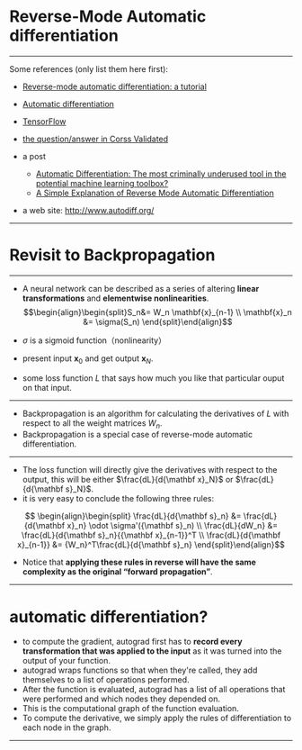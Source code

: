 # Reverse-Mode Automatic differentiation
---
Some references (only list them here first):

- [Reverse-mode automatic differentiation: a tutorial](https://rufflewind.com/2016-12-30/reverse-mode-automatic-differentiation)

- [Automatic differentiation](https://en.wikipedia.org/wiki/Automatic_differentiation#Reverse_accumulation)
- [TensorFlow](https://github.com/tensorflow/tensorflow/blob/master/tensorflow/python/ops/gradients.py#L308)
- [the question/answer in Corss Validated](https://stats.stackexchange.com/questions/224140/step-by-step-example-of-reverse-mode-automatic-differentiation)
- a post
    - [Automatic Differentiation: The most criminally underused tool in the potential machine learning toolbox?](https://justindomke.wordpress.com/2009/02/17/automatic-differentiation-the-most-criminally-underused-tool-in-the-potential-machine-learning-toolbox/)
    - [A Simple Explanation of Reverse Mode Automatic Differentiation](https://justindomke.wordpress.com/2009/03/24/a-simple-explanation-of-reverse-mode-automatic-differentiation/)
- a web site: http://www.autodiff.org/

---
# Revisit to Backpropagation
---
- A neural network can be described as a series of altering **linear transformations** and **elementwise nonlinearities**.
$$\begin{align}\begin{split}S_n&= W_n \mathbf{x}_{n-1} \\ \mathbf{x}_n &= \sigma(S_n) \end{split}\end{align}$$

- $\sigma$ is a sigmoid function（nonlinearity）
- present input ${\mathbf x}_0$ and get output ${\mathbf x}_N$.
- some loss function $L$ that says how much you like that particular ouput on that input.

---
- Backpropagation is an algorithm for calculating the derivatives of $L$ with respect to all the weight matrices $W_n$.
- Backpropagation is a special case of reverse-mode automatic differentiation.

---
- The loss function will directly give the derivatives with respect to the output, this will be either $\frac{dL}{d{\mathbf x}_N}$ or $\frac{dL}{d{\mathbf s}_N}$.
- it is very easy to conclude the following three rules:

$$ \begin{align}\begin{split} \frac{dL}{d{\mathbf s}_n} &= \frac{dL}{d{\mathbf x}_n} \odot \sigma'({\mathbf s}_n) \\
\frac{dL}{dW_n} &= \frac{dL}{d{\mathbf s}_n}{{\mathbf x}_{n-1}}^T \\
\frac{dL}{d{\mathbf x}_{n-1}} &= {W_n}^T\frac{dL}{d{\mathbf s}_n} \end{split}\end{align}$$

- Notice that **applying these rules in reverse will have the same complexity as the original “forward propagation”**.
---

# automatic differentiation?
- to compute the gradient, autograd first has to **record every transformation that was applied to the input** as it was turned into the output of your function.
- autograd wraps functions so that when they're called, they add themselves to a list of operations performed.
- After the function is evaluated, autograd has a list of all operations that were performed and which nodes they depended on.
- This is the computational graph of the function evaluation.
- To compute the derivative, we simply apply the rules of differentiation to each node in the graph.
---
